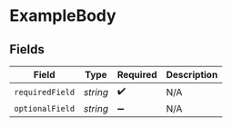 # ExampleBody


## Fields

| Field              | Type               | Required           | Description        |
| ------------------ | ------------------ | ------------------ | ------------------ |
| `requiredField`    | *string*           | :heavy_check_mark: | N/A                |
| `optionalField`    | *string*           | :heavy_minus_sign: | N/A                |